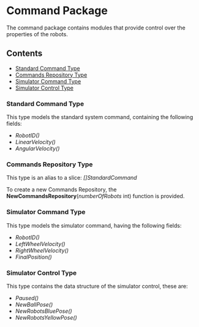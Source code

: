 # Command Package

The command package contains modules that provide control over the properties of the robots.

## Contents

- [Standard Command Type](#stdcmd)
- [Commands Repository Type](#cmdrepo)
- [Simulator Command Type](#slrcmd)
- [Simulator Control Type](#ctrl)

<a name="stdcmd"></a>

### Standard Command Type

This type models the standard system command, containing the following fields:

- *RobotID()*
- *LinearVelocity()*
- *AngularVelocity()*

<a name="cmdrepo"></a>

### Commands Repository Type

This type is an alias to a slice: *[]StandardCommand*

To create a new Commands Repository, the **NewCommandsRepository**(*numberOfRobots* int) function is provided.

<a name="slrcmd"></a>

### Simulator Command Type

This type models the simulator command, having the following fields:

- *RobotID()*
- *LeftWheelVelocity()*
- *RightWheelVelocity()*
- *FinalPosition()*

<a name="ctrl"></a>

### Simulator Control Type

This type contains the data structure of the simulator control, these are:

- *Paused()*
- *NewBallPose()*
- *NewRobotsBluePose()*
- *NewRobotsYellowPose()*
